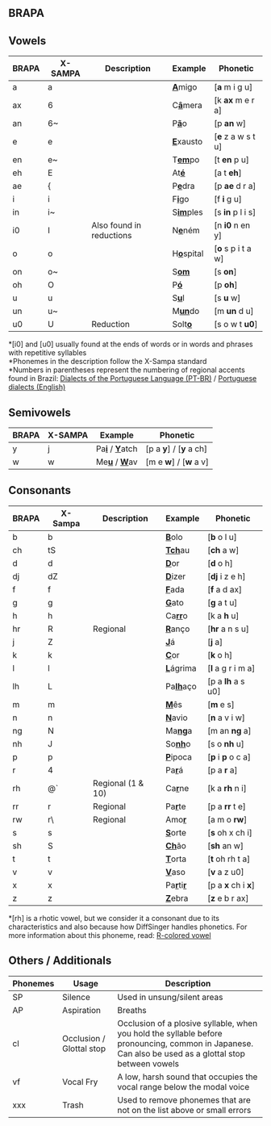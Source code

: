 ﻿## BRAPA

## Vowels
| BRAPA | X-SAMPA | Description | Example | Phonetic |
|--|--|--|--|--|
| a | a | | <ins>**A**</ins>migo | [**a** m i g u]  |
| ax | 6 | | C<ins>**â**</ins>mera | [k **ax** m e r a]  |
| an | 6~ | | P<ins>**ã**</ins>o | [p **an** w] |
| e | e | | <ins>**E**</ins>xausto | [**e** z a w s t u] |
| en | e~ | | T<ins>**em**</ins>po | [t **en** p u] |
| eh | E | | At<ins>**é**</ins> | [a t **eh**] |
| ae | { | | P<ins>**e**</ins>dra | [p **ae** d r a] |
| i | i | | F<ins>**i**</ins>go | [f **i** g u] |
| in | i~ | | S<ins>**im**</ins>ples | [s **in** p l i s] |
| i0 | I | Also found in reductions | N<ins>**e**</ins>ném | [n **i0** n en y] |
| o | o | | H<ins>**o**</ins>spital | [**o** s p i t a w] |
| on | o~ | | S<ins>**om**</ins> | [s **on**] |
| oh | O | | P<ins>**ó**</ins> | [p **oh**] |
| u | u | | S<ins>**u**</ins>l | [s **u** w] |
| un | u~ | | M<ins>**un**</ins>do | [m **un** d u] |
| u0 | U | Reduction | Solt<ins>**o**</ins> | [s o w t **u0**] |

*\[i0] and \[u0] usually found at the ends of words or in words and phrases with repetitive syllables</br>
*Phonemes in the description follow the X-Sampa standard</br>
*Numbers in parentheses represent the numbering of regional accents found in Brazil: [Dialects of the Portuguese Language (PT-BR)](https://pt.wikipedia.org/wiki/Dialetos_da_língua_portuguesa#/media/Ficheiro:Br.pt.png) / [Portuguese dialects (English)](https://en.wikipedia.org/wiki/Portuguese_dialects)

## Semivowels
| BRAPA | X-SAMPA | Example | Phonetic |
|--|--|--|--|
| y | j | Pa<ins>**i**</ins> / <ins>**Y**</ins>atch | [p a **y**] / [**y** a ch] |
| w | w | Me<ins>**u**</ins> / <ins>**W**</ins>av | [m e **w**] / [**w** a v] |

## Consonants
| BRAPA | X-Sampa | Description | Example | Phonetic |
|--|--|--|--|--|
| b | b |  | <ins>**B**</ins>olo | [**b** o l u] |
| ch | tS |  | <ins>**Tch**</ins>au | [**ch** a w] |
| d | d |  | <ins>**D**</ins>or | [**d** o h] |
| dj| dZ |  | <ins>**D**</ins>izer | [**dj** i z e h] |
| f | f |  | <ins>**F**</ins>ada | [**f** a d ax] |
| g | g |  | <ins>**G**</ins>ato | [**g** a t u] |
| h | h |  | Ca<ins>**rr**</ins>o | [k a **h** u] |
| hr | R | Regional | <ins>**R**</ins>anço | [**hr** a n s u] |
| j | Z |  | <ins>**J**</ins>á | [**j** a] |
| k | k |  | <ins>**C**</ins>or | [**k** o h] |
| l | l |  | <ins>**L**</ins>ágrima | [**l** a g r i m a] |
| lh | L |  | Pa<ins>**lh**</ins>aço | [p a **lh** a s u0] |
| m | m |  | <ins>**M**</ins>ês | [**m** e s] |
| n | n |  | <ins>**N**</ins>avio | [**n** a v i w] |
| ng | N |  | Ma<ins>**ng**</ins>a | [m an **ng** a] |
| nh | J |  | So<ins>**nh**</ins>o | [s o **nh** u] |
| p | p |  | <ins>**P**</ins>ipoca | [**p** i **p** o c a] |
| r | 4 |  | Pa<ins>**r**</ins>á | [p a **r** a] |
| rh | @\` | Regional (1 & 10) | Ca<ins>**r**</ins>ne | [k a **rh** n i]  |
| rr | r | Regional | Pa<ins>**r**</ins>te | [p a **rr** t e] |
| rw | r\ | Regional | Amo<ins>**r**</ins> | [a m o **rw**] |
| s | s |  | <ins>**S**</ins>orte | [**s** oh x ch i] |
| sh | S |  | <ins>**Ch**</ins>ão | [**sh** an w] |
| t | t |  | <ins>**T**</ins>orta | [**t** oh rh t a] |
| v | v |  | <ins>**V**</ins>aso | [**v** a z u0] |
| x | x |  | Pa<ins>**r**</ins>ti<ins>**r**</ins> | [p a **x** ch i **x**] |
| z | z |  | <ins>**Z**</ins>ebra | [**z** e b r ax] |

*\[rh] is a rhotic vowel, but we consider it a consonant due to its characteristics and also because how DiffSinger handles phonetics. For more information about this phoneme, read: [R-colored vowel](https://en.wikipedia.org/wiki/R-colored_vowel)

## Others / Additionals
| Phonemes | Usage | Description |
| -- | -- | -- |
| SP | Silence | Used in unsung/silent areas |
| AP | Aspiration | Breaths |
| cl | Occlusion / Glottal stop | Occlusion of a plosive syllable, when you hold the syllable before pronouncing, common in Japanese. Can also be used as a glottal stop between vowels |
| vf | Vocal Fry | A low, harsh sound that occupies the vocal range below the modal voice |
| xxx | Trash | Used to remove phonemes that are not on the list above or small errors
